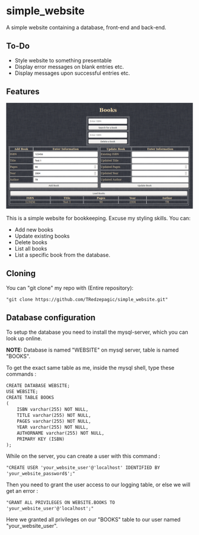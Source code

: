 # simple_website
A simple website containing a database, front-end and back-end.

## To-Do
- Style website to something presentable
- Display error messages on blank entries etc.
- Display messages upon successful entries etc.

## Features
![Looks :)](/assets/looks.png)

This is a simple website for bookkeeping. Excuse my styling skills.
You can:
- Add new books
- Update existing books
- Delete books
- List all books
- List a specific book
from the database.

## Cloning
You can "git clone" my repo with (Entire repository):

```
"git clone https://github.com/TRedzepagic/simple_website.git"
```

## Database configuration
To setup the database you need to install the mysql-server, which you can look up online.

**NOTE:** Database is named "WEBSITE" on mysql server, table is named "BOOKS".

To get the exact same table as me, inside the mysql shell, type these commands :
```
CREATE DATABASE WEBSITE;
USE WEBSITE;
CREATE TABLE BOOKS
(
    ISBN varchar(255) NOT NULL,
    TITLE varchar(255) NOT NULL,
    PAGES varchar(255) NOT NULL,
    YEAR varchar(255) NOT NULL,
    AUTHORNAME varchar(255) NOT NULL,
    PRIMARY KEY (ISBN)
);
```
While on the server, you can create a user with this command :

```
"CREATE USER 'your_website_user'@'localhost' IDENTIFIED BY 'your_website_password$';"
```
Then you need to grant the user access to our logging table, or else we will get an error :

```
"GRANT ALL PRIVILEGES ON WEBSITE.BOOKS TO 'your_website_user'@'localhost';"
```
Here we granted all privileges on our "BOOKS" table to our user named "your_website_user".